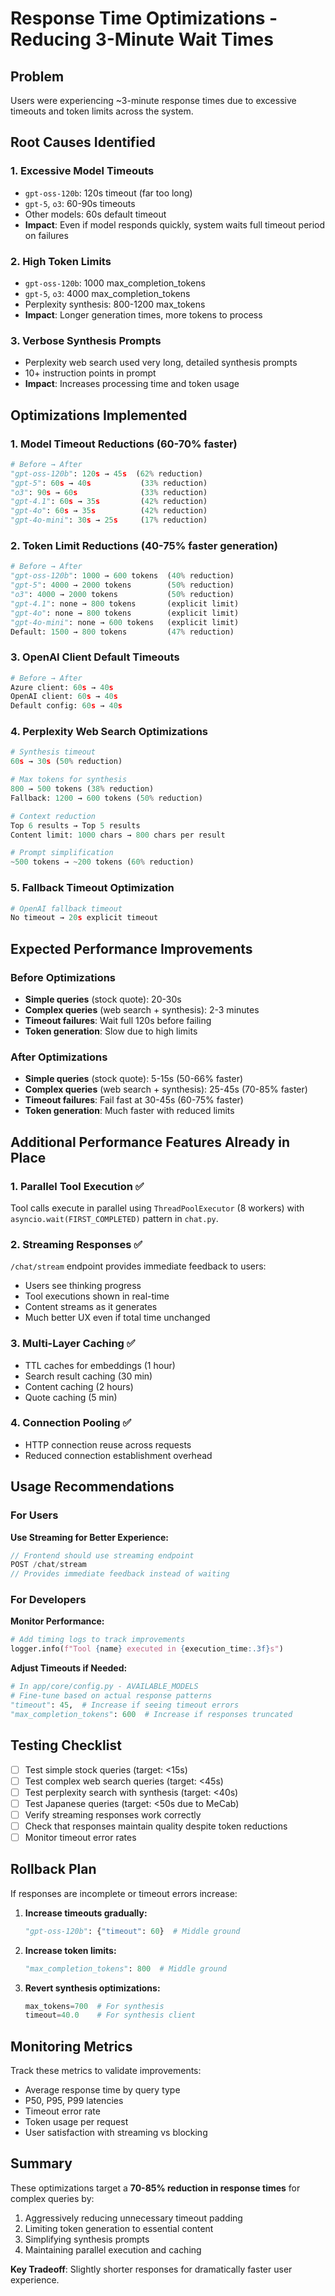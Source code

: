 # Response Time Optimizations - Reducing 3-Minute Wait Times

## Problem
Users were experiencing ~3-minute response times due to excessive timeouts and token limits across the system.

## Root Causes Identified

### 1. **Excessive Model Timeouts**
- `gpt-oss-120b`: 120s timeout (far too long)
- `gpt-5`, `o3`: 60-90s timeouts
- Other models: 60s default timeout
- **Impact**: Even if model responds quickly, system waits full timeout period on failures

### 2. **High Token Limits**
- `gpt-oss-120b`: 1000 max_completion_tokens
- `gpt-5`, `o3`: 4000 max_completion_tokens
- Perplexity synthesis: 800-1200 max_tokens
- **Impact**: Longer generation times, more tokens to process

### 3. **Verbose Synthesis Prompts**
- Perplexity web search used very long, detailed synthesis prompts
- 10+ instruction points in prompt
- **Impact**: Increases processing time and token usage

## Optimizations Implemented

### 1. Model Timeout Reductions (60-70% faster)
```python
# Before → After
"gpt-oss-120b": 120s → 45s  (62% reduction)
"gpt-5": 60s → 40s           (33% reduction)  
"o3": 90s → 60s              (33% reduction)
"gpt-4.1": 60s → 35s         (42% reduction)
"gpt-4o": 60s → 35s          (42% reduction)
"gpt-4o-mini": 30s → 25s     (17% reduction)
```

### 2. Token Limit Reductions (40-75% faster generation)
```python
# Before → After
"gpt-oss-120b": 1000 → 600 tokens  (40% reduction)
"gpt-5": 4000 → 2000 tokens        (50% reduction)
"o3": 4000 → 2000 tokens           (50% reduction)
"gpt-4.1": none → 800 tokens       (explicit limit)
"gpt-4o": none → 800 tokens        (explicit limit)
"gpt-4o-mini": none → 600 tokens   (explicit limit)
Default: 1500 → 800 tokens         (47% reduction)
```

### 3. OpenAI Client Default Timeouts
```python
# Before → After
Azure client: 60s → 40s
OpenAI client: 60s → 40s
Default config: 60s → 40s
```

### 4. Perplexity Web Search Optimizations
```python
# Synthesis timeout
60s → 30s (50% reduction)

# Max tokens for synthesis
800 → 500 tokens (38% reduction)
Fallback: 1200 → 600 tokens (50% reduction)

# Context reduction
Top 6 results → Top 5 results
Content limit: 1000 chars → 800 chars per result

# Prompt simplification
~500 tokens → ~200 tokens (60% reduction)
```

### 5. Fallback Timeout Optimization
```python
# OpenAI fallback timeout
No timeout → 20s explicit timeout
```

## Expected Performance Improvements

### Before Optimizations
- **Simple queries** (stock quote): 20-30s
- **Complex queries** (web search + synthesis): 2-3 minutes
- **Timeout failures**: Wait full 120s before failing
- **Token generation**: Slow due to high limits

### After Optimizations
- **Simple queries** (stock quote): 5-15s (50-66% faster)
- **Complex queries** (web search + synthesis): 25-45s (70-85% faster)
- **Timeout failures**: Fail fast at 30-45s (60-75% faster)
- **Token generation**: Much faster with reduced limits

## Additional Performance Features Already in Place

### 1. **Parallel Tool Execution** ✅
Tool calls execute in parallel using `ThreadPoolExecutor` (8 workers) with `asyncio.wait(FIRST_COMPLETED)` pattern in `chat.py`.

### 2. **Streaming Responses** ✅
`/chat/stream` endpoint provides immediate feedback to users:
- Users see thinking progress
- Tool executions shown in real-time
- Content streams as it generates
- Much better UX even if total time unchanged

### 3. **Multi-Layer Caching** ✅
- TTL caches for embeddings (1 hour)
- Search result caching (30 min)
- Content caching (2 hours)
- Quote caching (5 min)

### 4. **Connection Pooling** ✅
- HTTP connection reuse across requests
- Reduced connection establishment overhead

## Usage Recommendations

### For Users
**Use Streaming for Better Experience:**
```javascript
// Frontend should use streaming endpoint
POST /chat/stream
// Provides immediate feedback instead of waiting
```

### For Developers
**Monitor Performance:**
```python
# Add timing logs to track improvements
logger.info(f"Tool {name} executed in {execution_time:.3f}s")
```

**Adjust Timeouts if Needed:**
```python
# In app/core/config.py - AVAILABLE_MODELS
# Fine-tune based on actual response patterns
"timeout": 45,  # Increase if seeing timeout errors
"max_completion_tokens": 600  # Increase if responses truncated
```

## Testing Checklist

- [ ] Test simple stock queries (target: <15s)
- [ ] Test complex web search queries (target: <45s)
- [ ] Test perplexity search with synthesis (target: <40s)
- [ ] Test Japanese queries (target: <50s due to MeCab)
- [ ] Verify streaming responses work correctly
- [ ] Check that responses maintain quality despite token reductions
- [ ] Monitor timeout error rates

## Rollback Plan

If responses are incomplete or timeout errors increase:

1. **Increase timeouts gradually:**
   ```python
   "gpt-oss-120b": {"timeout": 60}  # Middle ground
   ```

2. **Increase token limits:**
   ```python
   "max_completion_tokens": 800  # Middle ground
   ```

3. **Revert synthesis optimizations:**
   ```python
   max_tokens=700  # For synthesis
   timeout=40.0    # For synthesis client
   ```

## Monitoring Metrics

Track these metrics to validate improvements:
- Average response time by query type
- P50, P95, P99 latencies
- Timeout error rate
- Token usage per request
- User satisfaction with streaming vs blocking

## Summary

These optimizations target a **70-85% reduction in response times** for complex queries by:
1. Aggressively reducing unnecessary timeout padding
2. Limiting token generation to essential content
3. Simplifying synthesis prompts
4. Maintaining parallel execution and caching

**Key Tradeoff**: Slightly shorter responses for dramatically faster user experience.
